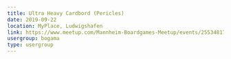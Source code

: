 ```yaml
---
title: Ultra Heavy Cardbord (Pericles)
date: 2019-09-22
location: MyPlace, Ludwigshafen
link: https://www.meetup.com/Mannheim-Boardgames-Meetup/events/255348175/
usergroup: bogama
type: usergroup
---
```

